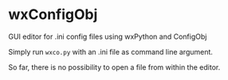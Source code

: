 # wxConfigObj
GUI editor for .ini config files using wxPython and ConfigObj


Simply run `wxco.py` with an .ini file as command line argument.

So far, there is no possibility to open a file from within the editor.

